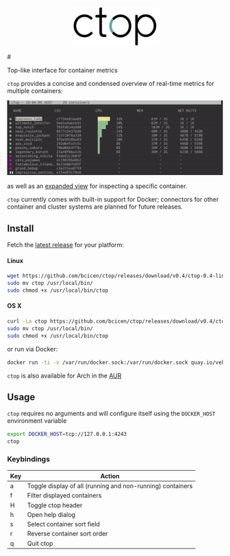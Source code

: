 <p align="center"><img width="200px" src="/_docs/img/logo.png" alt="ctop"/></p>
#

Top-like interface for container metrics

`ctop` provides a concise and condensed overview of real-time metrics for multiple containers:
<p align="center"><img src="_docs/img/grid.gif" alt="ctop"/></p>

as well as an [expanded view][expanded_view] for inspecting a specific container.

`ctop` currently comes with built-in support for Docker; connectors for other container and cluster systems are planned for future releases.

## Install

Fetch the [latest release](https://github.com/bcicen/ctop/releases) for your platform:

#### Linux

```bash
wget https://github.com/bcicen/ctop/releases/download/v0.4/ctop-0.4-linux-amd64 -O ctop
sudo mv ctop /usr/local/bin/
sudo chmod +x /usr/local/bin/ctop
```

#### OS X

```bash
curl -Lo ctop https://github.com/bcicen/ctop/releases/download/v0.4/ctop-0.4-darwin-amd64
sudo mv ctop /usr/local/bin/
sudo chmod +x /usr/local/bin/ctop
```

or run via Docker:
```bash
docker run -ti -v /var/run/docker.sock:/var/run/docker.sock quay.io/vektorlab/ctop:latest
```

`ctop` is also available for Arch in the [AUR](https://aur.archlinux.org/packages/ctop/)

## Usage

`ctop` requires no arguments and will configure itself using the `DOCKER_HOST` environment variable
```bash
export DOCKER_HOST=tcp://127.0.0.1:4243
ctop
```

### Keybindings

Key | Action
--- | ---
a | Toggle display of all (running and non-running) containers
f | Filter displayed containers
H | Toggle ctop header
h | Open help dialog
s | Select container sort field
r | Reverse container sort order
q | Quit ctop

[expanded_view]: _docs/expanded.md

